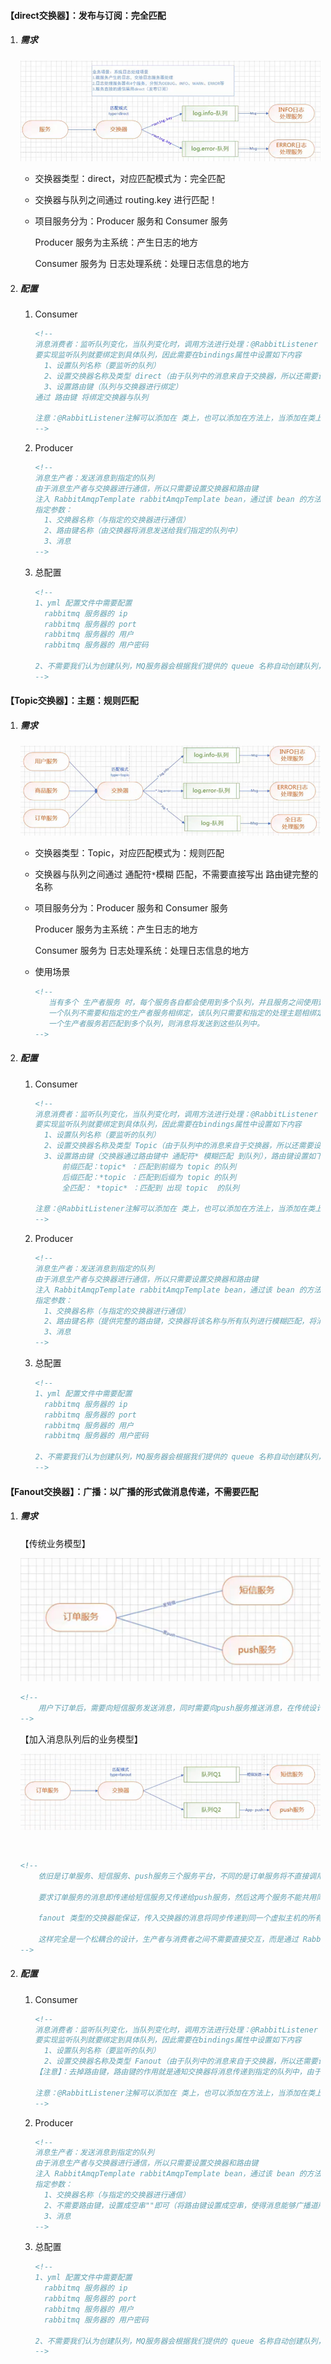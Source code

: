 #### 【direct交换器】：发布与订阅：完全匹配

1. ##### 需求

   ![](material\8_direct交换器使用场景：日志处理.png)

   + 交换器类型：direct，对应匹配模式为：完全匹配

   + 交换器与队列之间通过 routing.key 进行匹配！

   + 项目服务分为：Producer 服务和 Consumer 服务

     Producer 服务为主系统：产生日志的地方

     Consumer 服务为 日志处理系统：处理日志信息的地方

2. ##### 配置

   1. Consumer

      ```xml
      <!-- 
      消息消费者：监听队列变化，当队列变化时，调用方法进行处理：@RabbitListener
      要实现监听队列就要绑定到具体队列，因此需要在bindings属性中设置如下内容
      	1、设置队列名称（要监听的队列）
      	2、设置交换器名称及类型 direct（由于队列中的消息来自于交换器，所以还需要设置交换）
      	3、设置路由键（队列与交换器进行绑定）
      通过 路由键 将绑定交换器与队列

      注意：@RabbitListener注解可以添加在 类上，也可以添加在方法上，当添加在类上时，需要指定类中的某个具体方法处理队列的消息，因此还需要使用@RabbitHandler在方法上进行指定！
      -->
      ```

   2. Producer

      ```xml
      <!--
      消息生产者：发送消息到指定的队列
      由于消息生产者与交换器进行通信，所以只需要设置交换器和路由键
      注入 RabbitAmqpTemplate rabbitAmqpTemplate bean，通过该 bean 的方法 convertAndSend 发送消息
      指定参数：
      	1、交换器名称（与指定的交换器进行通信）
      	2、路由键名称（由交换器将消息发送给我们指定的队列中）
      	3、消息
      -->
      ```

   3. 总配置

      ```xml
      <!--
      1、yml 配置文件中需要配置
      	rabbitmq 服务器的 ip
      	rabbitmq 服务器的 port
      	rabbitmq 服务器的 用户
      	rabbitmq 服务器的 用户密码

      2、不需要我们认为创建队列，MQ服务器会根据我们提供的 queue 名称自动创建队列，所以，不需要配置 Queue Bean，当然可以手动配置 Queue 的 bean。
      -->
      ```


#### 【Topic交换器】：主题：规则匹配

1. ##### 需求

   ![](material\9_Topic交换器使用场景：日志处理.png)

   + 交换器类型：Topic，对应匹配模式为：规则匹配

   + 交换器与队列之间通过 通配符`*`模糊 匹配，不需要直接写出 路由键完整的名称

   + 项目服务分为：Producer 服务和 Consumer 服务

     Producer 服务为主系统：产生日志的地方

     Consumer 服务为 日志处理系统：处理日志信息的地方

   + 使用场景

     ```xml
     <!--
     	当有多个 生产者服务 时，每个服务各自都会使用到多个队列，并且服务之间使用到相同的队列，此时，便可以使用 Topic 类型的交换器。
     	一个队列不需要和指定的生产者服务相绑定，该队列只需要和指定的处理主题相绑定（逻辑上绑定），各个生产者服务可以通过模糊匹配，将指定主题的消息存放入指定主题的队列中！然而，指定主题的队列，所存放的消息需要交由指定主题的消费者服务进行处理！（代码实现中：具体的模糊匹配实现在 消费者服务中 实现，生产者服务依旧需要提供完整的路由键）
     	一个生产者服务若匹配到多个队列，则消息将发送到这些队列中。
     -->
     ```

2. ##### 配置

   1. Consumer

      ```xml
      <!-- 
      消息消费者：监听队列变化，当队列变化时，调用方法进行处理：@RabbitListener
      要实现监听队列就要绑定到具体队列，因此需要在bindings属性中设置如下内容
      	1、设置队列名称（要监听的队列）
      	2、设置交换器名称及类型 Topic（由于队列中的消息来自于交换器，所以还需要设置交换）
      	3、设置路由键（交换器通过路由键中 通配符* 模糊匹配 到队列），路由键设置如下：
      		前缀匹配：topic*	：匹配到前缀为 topic 的队列
      		后缀匹配：*topic	：匹配到后缀为 topic 的队列
      		全匹配： *topic* ：匹配到 出现 topic  的队列

      注意：@RabbitListener注解可以添加在 类上，也可以添加在方法上，当添加在类上时，需要指定类中的某个具体方法处理队列的消息，因此还需要使用@RabbitHandler在方法上进行指定！
      -->
      ```

   2. Producer

      ```xml
      <!--
      消息生产者：发送消息到指定的队列
      由于消息生产者与交换器进行通信，所以只需要设置交换器和路由键
      注入 RabbitAmqpTemplate rabbitAmqpTemplate bean，通过该 bean 的方法 convertAndSend 发送消息
      指定参数：
      	1、交换器名称（与指定的交换器进行通信）
      	2、路由键名称（提供完整的路由键，交换器将该名称与所有队列进行模糊匹配，将消息送到匹配的队列中）
      	3、消息
      -->
      ```

   3. 总配置

      ```xml
      <!--
      1、yml 配置文件中需要配置
      	rabbitmq 服务器的 ip
      	rabbitmq 服务器的 port
      	rabbitmq 服务器的 用户
      	rabbitmq 服务器的 用户密码

      2、不需要我们认为创建队列，MQ服务器会根据我们提供的 queue 名称自动创建队列，所以，不需要配置 Queue Bean，当然可以手动配置 Queue 的 bean。
      -->
      ```

#### 【Fanout交换器】：广播：以广播的形式做消息传递，不需要匹配

1. ##### 需求

   【传统业务模型】

   ![](material\10_Fanout交换器使用场景：下订单_1.png)

   ```xml
   <!--
   ​	用户下订单后，需要向短信服务发送消息，同时需要向push服务推送消息，在传统设计模型中，这三个服务高度耦合，并且是同步操作，需要在订单服务平台调用短信服务和push服务平台的接口（紧耦合：不利于业务拓展，业务改变）
   -->
   ```

   【加入消息队列后的业务模型】

   ![](material\10_Fanout交换器使用场景：下订单_2.png)

   ​

   ```xml
   <!--
   ​	依旧是订单服务、短信服务、push服务三个服务平台，不同的是订单服务将不直接调用短信服务和push服务的接口，而是将请求交给中间件消息队列，由短信服务、push服务自动订阅队列中的请求。

   ​	要求订单服务的消息即传递给短信服务又传递给push服务，然后这两个服务不能共用同一个队列，此时就可以通过交换器以广播的方式将消息传递个这两个队列。

   ​	fanout 类型的交换器能保证，传入交换器的消息将同步传递到同一个虚拟主机的所有队列中，这样以来，相应的服务平台只要订阅了相应队列，就能接收到订单服务发送的消息。

   ​	这样完全是一个松耦合的设计，生产者与消费者之间不需要直接交互，而是通过 RabbitMQ 进行间接通信。
   -->
   ```
2. ##### 配置

   1. Consumer

      ```xml
      <!-- 
      消息消费者：监听队列变化，当队列变化时，调用方法进行处理：@RabbitListener
      要实现监听队列就要绑定到具体队列，因此需要在bindings属性中设置如下内容
      	1、设置队列名称（要监听的队列）
      	2、设置交换器名称及类型 Fanout（由于队列中的消息来自于交换器，所以还需要设置交换）
      【注意】：去掉路由键，路由键的作用就是通知交换器将消息传递到指定的队列中，由于广播模式，消息将传递倒是所有队列中，因此路由键便不需要存在。如果要加上路由键，那就不是广播模式了，而是将消息传递到指定的队列中，而并不是让消息传递到所有队列中

      注意：@RabbitListener注解可以添加在 类上，也可以添加在方法上，当添加在类上时，需要指定类中的某个具体方法处理队列的消息，因此还需要使用@RabbitHandler在方法上进行指定！
      -->
      ```

   2. Producer

      ```xml
      <!--
      消息生产者：发送消息到指定的队列
      由于消息生产者与交换器进行通信，所以只需要设置交换器和路由键
      注入 RabbitAmqpTemplate rabbitAmqpTemplate bean，通过该 bean 的方法 convertAndSend 发送消息
      指定参数：
      	1、交换器名称（与指定的交换器进行通信）
      	2、不需要路由键，设置成空串""即可（将路由键设置成空串，使得消息能够广播道所有队列中）
      	3、消息
      -->
      ```

   3. 总配置

      ```xml
      <!--
      1、yml 配置文件中需要配置
      	rabbitmq 服务器的 ip
      	rabbitmq 服务器的 port
      	rabbitmq 服务器的 用户
      	rabbitmq 服务器的 用户密码

      2、不需要我们认为创建队列，MQ服务器会根据我们提供的 queue 名称自动创建队列，所以，不需要配置 Queue Bean，当然可以手动配置 Queue 的 bean。
      -->
      ```

